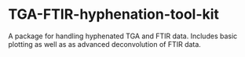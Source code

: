 # TGA-FTIR-hyphenation-tool-kit

A package for handling hyphenated TGA and FTIR data. Includes basic plotting as well as as advanced deconvolution of FTIR data.
